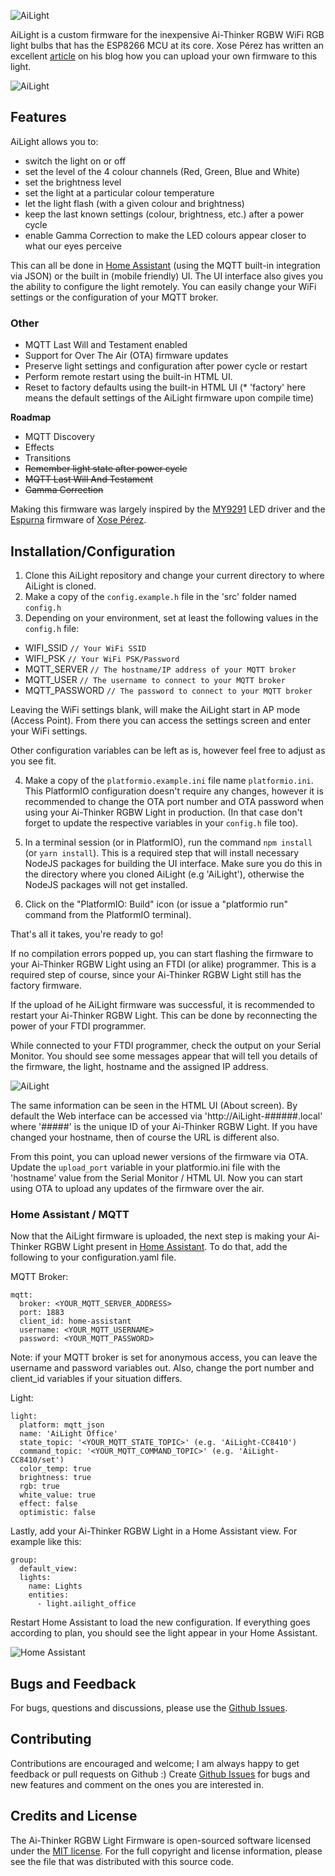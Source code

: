 ![AiLight](https://raw.githubusercontent.com/wiki/stelgenhof/AiLight/images/ailight_logo.png)

AiLight is a custom firmware for the inexpensive Ai-Thinker RGBW WiFi RGB light bulbs that has the ESP8266 MCU at its core. Xose Pérez has written an excellent [article](http://tinkerman.cat/ailight-hackable-rgbw-light-bulb/) on his blog how you can upload your own firmware to this light.

![AiLight](https://www.sachatelgenhof.nl/user/pages/02.blog/ailight/screen_combo_m.png)

## Features

AiLight allows you to:

- switch the light on or off
- set the level of the 4 colour channels (Red, Green, Blue and White)
- set the brightness level
- set the light at a particular colour temperature
- let the light flash (with a given colour and brightness)
- keep the last known settings (colour, brightness, etc.) after a power cycle
- enable Gamma Correction to make the LED colours appear closer to what our eyes perceive

This can all be done in [Home Assistant](https://home-assistant.io) (using the MQTT built-in integration via JSON) or the built in (mobile friendly) UI. The UI interface also gives you the ability to configure the light remotely. You can easily change your WiFi settings or the configuration of your MQTT broker.

### Other

- MQTT Last Will and Testament enabled
- Support for Over The Air (OTA) firmware updates
- Preserve light settings and configuration after power cycle or restart
- Perform remote restart using the built-in HTML UI.
- Reset to factory defaults using the built-in HTML UI (* 'factory' here means the default settings of the AiLight firmware upon compile time)


**Roadmap**

- MQTT Discovery
- Effects
- Transitions
- ~~Remember light state after power cycle~~
- ~~MQTT Last Will And Testament~~
- ~~Gamma Correction~~

Making this firmware was largely inspired by the [MY9291](https://github.com/xoseperez/my9291) LED driver and the [Espurna](https://bitbucket.org/xoseperez/espurna) firmware of [Xose Pérez](https://github.com/xoseperez).

## Installation/Configuration

1. Clone this AiLight repository and change your current directory to where AiLight is cloned.
2. Make a copy of the `config.example.h` file in the 'src' folder named `config.h`
3. Depending on your environment, set at least the following values in the `config.h` file:

  - WIFI_SSID `// Your WiFi SSID`
  - WIFI_PSK `// Your WiFi PSK/Password`
  - MQTT_SERVER `// The hostname/IP address of your MQTT broker`
  - MQTT_USER `// The username to connect to your MQTT broker`
  - MQTT_PASSWORD `// The password to connect to your MQTT broker`

  Leaving the WiFi settings blank, will make the AiLight start in AP mode (Access Point). From there you can access the   settings screen and enter your WiFi settings.

  Other configuration variables can be left as is, however feel free to adjust as you see fit.

4. Make a copy of the `platformio.example.ini` file name `platformio.ini`. This PlatformIO configuration doesn't require any changes, however it is recommended to change the OTA port number and OTA password when using your Ai-Thinker RGBW Light in production. (In that case don't forget to update the respective variables in your `config.h` file too).

5. In a terminal session (or in PlatformIO), run the command `npm install` (or `yarn install`). This is a required step that will install necessary NodeJS packages for building the UI interface. Make sure you do this in the directory where you cloned AiLight (e.g 'AiLight'), otherwise the NodeJS packages will not get installed.

6. Click on the "PlatformIO: Build" icon (or issue a "platformio run" command from the PlatformIO terminal).

That's all it takes, you're ready to go!

If no compilation errors popped up, you can start flashing the firmware to your Ai-Thinker RGBW Light using an FTDI (or alike) programmer. This is a required step of course, since your Ai-Thinker RGBW Light still has the factory firmware.

If the upload of he AiLight firmware was successful, it is recommended to restart your Ai-Thinker RGBW Light. This can be done by reconnecting the power of your FTDI programmer.

While connected to your FTDI programmer, check the output on your Serial Monitor. You should see some messages appear that will tell you details of the firmware, the light, hostname and the assigned IP address.

![AiLight](https://www.sachatelgenhof.nl/user/pages/02.blog/ailight/terminal_030.png)

The same information can be seen in the HTML UI (About screen). By default the Web interface can be accessed via 'http://AiLight-######.local' where '#####' is the unique ID of your Ai-Thinker RGBW Light. If you have changed your hostname, then of course the URL is different also.

From this point, you can upload newer versions of the firmware via OTA. Update the `upload_port` variable in your platformio.ini file with the 'hostname' value from the Serial Monitor / HTML UI. Now you can start using OTA to upload any updates of the firmware over the air.


### Home Assistant / MQTT
Now that the AiLight firmware is uploaded, the next step is making your Ai-Thinker RGBW Light present in [Home Assistant](https://home-assistant.io). To do that, add the following to your configuration.yaml file.

MQTT Broker:

    mqtt:
      broker: <YOUR_MQTT_SERVER_ADDRESS>
      port: 1883
      client_id: home-assistant
      username: <YOUR_MQTT_USERNAME>
      password: <YOUR_MQTT_PASSWORD>
Note: if your MQTT broker is set for anonymous access, you can leave the username and password variables out. Also, change the port number and client_id variables if your situation differs.

Light:

    light:
      platform: mqtt_json
      name: 'AiLight Office'
      state_topic: '<YOUR_MQTT_STATE_TOPIC>' (e.g. 'AiLight-CC8410')
      command_topic: '<YOUR_MQTT_COMMAND_TOPIC>' (e.g. 'AiLight-CC8410/set')
      color_temp: true
      brightness: true
      rgb: true
      white_value: true
      effect: false
      optimistic: false

Lastly, add your Ai-Thinker RGBW Light in a Home Assistant view. For example like this:

    group:
      default_view:
      lights:
        name: Lights
        entities:
          - light.ailight_office

Restart Home Assistant to load the new configuration. If everything goes according to plan, you should see the light appear in your Home Assistant.

![Home Assistant](https://raw.githubusercontent.com/wiki/stelgenhof/AiLight/images/ailight_ha.png)

## Bugs and Feedback
For bugs, questions and discussions, please use the [Github Issues](https://github.com/stelgenhof/AiLight/issues).

## Contributing

Contributions are encouraged and welcome; I am always happy to get feedback or pull requests on Github :) Create [Github Issues](https://github.com/stelgenhof/AiLight/issues) for bugs and new features and comment on the ones you are interested in.

## Credits and License

The Ai-Thinker RGBW Light Firmware is open-sourced software licensed under the [MIT license](http://opensource.org/licenses/MIT). For the full copyright and license information, please see the <license> file that was distributed with this source code.</license>
